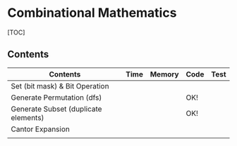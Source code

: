 # Combinational Mathematics



[TOC]



## Contents

| Contents                             | Time | Memory | Code | Test |
| ------------------------------------ | ---- | ------ | ---- | ---- |
| Set (bit mask) & Bit Operation       |      |        |      |      |
| Generate Permutation (dfs)           |      |        | OK!  |      |
| Generate Subset (duplicate elements) |      |        | OK!  |      |
| Cantor Expansion                     |      |        |      |      |
|                                      |      |        |      |      |

